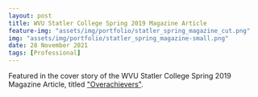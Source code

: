 ```yaml
---
layout: post
title: WVU Statler College Spring 2019 Magazine Article
feature-img: "assets/img/portfolio/statler_spring_magazine_cut.png"
img: "assets/img/portfolio/statler_spring_magazine-small.png"
date: 28 November 2021
tags: [Professional]
---
```


Featured in the cover story of the WVU Statler College Spring 2019 Magazine Article, titled ["Overachievers"](https://issuu.com/wvucemr/docs/engineeringwvspring2019/41).
